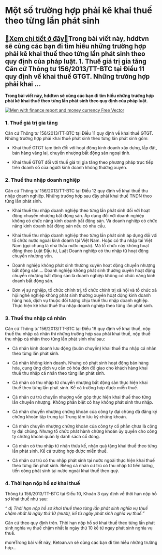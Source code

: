Một số trường hợp phải kê khai thuế theo từng lần phát sinh
===========================================================

[:gift:Xem chi tiết ở đây:gift:](https://hddtvn.com/mot-so-truong-hop-phai-ke-khai-thue-theo-tung-lan-phat-sinh/)Trong bài viết này, hddtvn sẽ cùng các bạn đi tìm hiểu những trường hợp phải kê khai thuế theo từng lần phát sinh theo quy định của pháp luật. 1. Thuế giá trị gia tăng Căn cứ Thông tư 156/2013/TT-BTC tại Điều 11 quy định về khai thuế GTGT. Những trường hợp phải khai …
----------------------------------------------------------------------------------------------------------------------------------------------------------------------------------------------------------------------------------------------------------------------------

**Trong bài viết này, hddtvn sẽ cùng các bạn đi tìm hiểu những trường hợp phải kê khai thuế theo từng lần phát sinh theo quy định của pháp luật.**


[![Men with finance report and money currency Free Vector](https://hddtvn.com/wp-content/uploads/2021/01/men-with-finance-report-money-currency_24877-53421.jpg)](https://hddtvn.com/wp-content/uploads/2021/01/men-with-finance-report-money-currency_24877-53421.jpg)


### 1. Thuế giá trị gia tăng


Căn cứ Thông tư 156/2013/TT-BTC tại Điều 11 quy định về khai thuế GTGT. Những trường hợp phải khai thuế phát sinh theo từng lần phát sinh gồm:




* Khai thuế GTGT tạm tính đối với hoạt động kinh doanh xây dựng, lắp đặt, bán hàng vãng lai, chuyển nhượng bất động sản ngoại tỉnh.

* Khai thuế GTGT đối với thuế giá trị gia tăng theo phương pháp trực tiếp trên doanh số của người kinh doanh không thường xuyên.



### 2. Thuế thu nhập doanh nghiệp


Căn cứ Thông tư 156/2013/TT-BTC tại Điều 12 quy định về khai thuế thu nhập doanh nghiệp. Những trường hợp sau đây phải khai thuế TNDN theo từng lần phát sinh.




* Khai thuế thu nhập doanh nghiệp theo từng lần phát sinh đối với hoạt động chuyển nhượng bất động sản. Áp dụng đối với doanh nghiệp không có chức năng kinh doanh bất động sản. Và doanh nghiệp có chức năng kinh doanh bất động sản nếu có nhu cầu.

* Khai thuế thu nhập doanh nghiệp theo từng lần phát sinh áp dụng đối với tổ chức nước ngoài kinh doanh tại Việt Nam. Hoặc có thu nhập tại Việt Nam (gọi chung là nhà thầu nước ngoài). Mà tổ chức này không hoạt động theo Luật Đầu tư, Luật Doanh nghiệp có thu nhập từ hoạt động chuyển nhượng vốn.

* Doanh nghiệp không phát sinh thường xuyên hoạt động chuyển nhượng bất động sản…. Doanh nghiệp không phát sinh thường xuyên hoạt động chuyển nhượng bất động sản là doanh nghiệp không có chức năng kinh doanh bất động sản.

* Đơn vị sự nghiệp, tổ chức chính trị, tổ chức chính trị xã hội và tổ chức xã hội nghề nghiệp không phát sinh thường xuyên hoạt động kinh doanh hàng hoá, dịch vụ thuộc đối tượng chịu thuế thu nhập doanh nghiệp. Thực hiện kê khai thuế thu nhập doanh nghiệp theo từng lần phát sinh.



### 3. Thuế thu nhập cá nhân


Căn cứ Thông tư 156/2013/TT-BTC tại Điều 16 quy định về khai thuế, nộp thuế thu nhập cá nhân thì những trường hợp sau phải khai thuế, nộp thuế thu nhập cá nhân theo từng lần phát sinh như sau:




* Cá nhân kinh doanh lưu động (buôn chuyến) khai thuế thu nhập cá nhân theo từng lần phát sinh.

* Cá nhân không kinh doanh. Nhưng có phát sinh hoạt động bán hàng hóa, cung ứng dịch vụ cần có hóa đơn để giao cho khách hàng khai thuế thu nhập cá nhân theo từng lần phát sinh.

* Cá nhân có thu nhập từ chuyển nhượng bất động sản thực hiện khai thuế theo từng lần phát sinh. Kể cả trường hợp được miễn thuế.

* Cá nhân cư trú chuyển nhượng vốn góp thực hiện khai thuế theo từng lần chuyển nhượng. Không phân biệt có hay không phát sinh thu nhập.

* Cá nhân chuyển nhượng chứng khoán của công ty đại chúng đã đăng ký chứng khoán tập trung tại Trung tâm lưu ký chứng khoán.

* Cá nhân chuyển nhượng chứng khoán của công ty cổ phần chưa là công ty đại chúng. Nhưng tổ chức phát hành chứng khoán ủy quyền cho công ty chứng khoán quản lý danh sách cổ đông.

* Cá nhân có thu nhập từ nhận thừa kế, nhận quà tặng khai thuế theo từng lần phát sinh. Kể cả trường hợp được miễn thuế.

* Cá nhân cư trú có thu nhập phát sinh tại nước ngoài thực hiện khai thuế theo từng lần phát sinh. Riêng cá nhân cư trú có thu nhập từ tiền lương, tiền công phát sinh tại nước ngoài khai thuế theo quý.



### 4. Thời hạn nộp hồ sơ khai thuế


Thông tư 156/2013/TT-BTC tại Điều 10, Khoản 3 quy định về thời hạn nộp hồ sơ khai thuế như sau:


*“ d) Thời hạn nộp hồ sơ khai thuế theo từng lần phát sinh nghĩa vụ thuế chậm nhất là ngày thứ 10 (mười), kể từ ngày phát sinh nghĩa vụ thuế.”*


Căn cứ theo quy định trên. Thời hạn nộp hồ sơ khai thuế theo từng lần phát sinh nghĩa vụ thuế chậm nhất là ngày thứ 10 kể từ ngày phát sinh nghĩa vụ thuế.


moreTrong bài viết này, Ketoan.vn sẽ cùng các bạn đi tìm hiểu những trường hợp…

